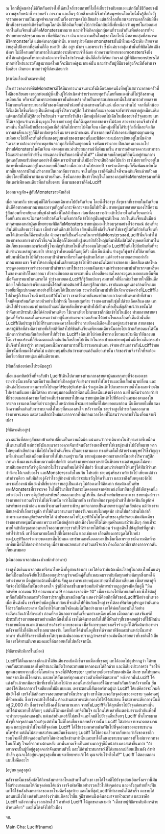 ณ โลกที่ผู้คนต่างใช้ชีวิตกันอย่างไม่ได้สนใจสิ่งรอบกายที่ไม่ได้เกี่ยวข้างกับตนเองแต่กลับใช้ชีวิตอย่างมีความสุขกับหน้าที่ ครอบครัว การงาน และอื่นๆ ด้วยสิ่งเหล่านี้จึงทำให้มนุษย์บนโลกใบนี้นั้นรู้สึกถึงวัฐจรรกของความเป็นมนุษย์จนกลายเป็นเรื่องธรรมดาไปเสียแล้ว แต่แล้วโลกที่แสนจะธรรมดาก็กลับมีสิ่งที่เหนือธรรมชาติเกิดขึ้นทั่วมุมโลกนั่นก็คือดันเจี้ยนยิ่งไปกว่านั้นกลับมีสิ่งที่เหนือกว่ามนุษย์โผล่ออกมาจากในดันเจียนนั่นก็คือMonstersมากมาย และทำให้เกิดกลุ่มกลุ่มคนที่รวมตัวกันเพื่อต้องการที่จะปราบmonstersมากมาย เพื่อพิชิตอำนาจ เงิน และความเป็นใหญ่ของโลกใบนี้ มีหลายกลุ่มที่สามารถพิชิตmonsterได้ แต่แค่บางกลุ่มเท่านั้น หากสรุประดับของmonstersนั้นมีทั้งหมด5ระดับ  เรียกจากง่ายสุดไปถึงยากที่สุดนั่นก็คือ หมาป่า เสือ อสูร มังกร และพระเจ้า ซึ่งมีแค่บางกลุ่มเท่านั้นที่พิชิตได้แค่ถึงมังกร ไม่มีใครเลยที่สามารถไปแตะต้องระดับพระเจ้าได้เลย ด้วยความท้าทายของmonstersจึงยิ่งทำให้เหล่าผู้คนทั้งหลายต่างต้องการที่จะไขว่ขว้าระดับนั่นก็คือสิ่งที่เรียกว่าแรงค์ ผู้ที่พิชิตmonstersได้มากเท่าไหร่และระดับสูงมากแค่ไหนก็จะมีแรงค์สูงมากแค่นั้น และสำหรับผู้ที่มีแรงค์สูงก็จะมีทั้งอำนาจ ชื่อเสียง เงินทอง มากกว่าผู้ที่อ่อนด้อยกว่า

(ดำเนินเรื่องตัวละครหลัก)

เรื่องราวของการพิชิตMonstersก็ได้มีมายาวนานจนกระทั่งมีเด็กน้อยคนนึงที่อยู่ในสภาวะครอบครัวที่ไม่ดีเอาเสียเลย เขาถูกพ่อแม่ผู้ซึ่งเป็นผู้ให้กำเนิดทำร้ายร่างกายทุกวันโดยที่ตนเองนั้นก็ไม่รู้ถึงสาเหตุเหมือนกัน หรือจะเป็นเพราะพ่อของเขานั้นติดเหล้า หรือเป็นเพราะแม่ของเขานั้นไม่สามารถทำยอดขายได้มากพอจึงมาระบายลงที่ตัวของเด็กชายตัวน้อยที่น่าสงสารคนนี้กันแน่ เมื่อเวลาผ่านไป จากที่เด็กน้อยก็เริ่มเติบโตขึ้นเรื่อยๆเป็นเด็กหนุ่มผู้ซึ่งไร้ความรู้สึก ไม่ว่าพ่อกับแม่ของตนจะยังทำร้ายเขาอยู่เหมือนเดิม แต่ตนกลับไม่ได้รู้สึกอะไรเสียแล้ว จนกระทั่งวันนึง เด็กหนุ่มได้ออกไปเดินในเมืองอย่างไร้จุดหมาย เขาก็ได้เจอผู้คนจำนวนนึงมุงดูอะไรบางอย่างอยู่ นั่นก็ดึงดูดสายตาของเขาไม่น้อย สองขาของตนจึงก้าวไปตรงนั้น นั่นก็คือป้ายชื่อของผู้คนที่เสียชีวิตไปเพราะไปดันเจี้ยน เด็กหนุ่มที่ไม่ได้รับรู้ถึงสิ่งนี้เลยจึงเกิดความสงสัยและจู่ๆก็มีสิ่งแปลกๆเด้งขึ้นมาตรงหน้าของตน ตัวเขาถอยหลังไปเองตามสัญชาตญานแต่ดูเหมือนจะไม่มีใครเห็นสิ่งที่แสดงอยู่บนหน้าของเขาตอนนี้และมีข้อความแปลกๆเขียนอยู่ในนั้นด้วย "เควส:หากต้องการที่จะหลุดพ้นจากทุกสิ่งที่เป็นอยู่ตอนนี้ จงพัฒนาร่างกาย ฝึกฝนตนเองและไปปราบMonstersในดันเจียน ค่าตอบแทน:ค่าประสบการณ์ที่เพิ่มมากขึ้น สามารถอัพเกรดความสามารถได้และร่างกายที่กำยำขึ้น ท่านตกลงที่จะรับเควสนี้หรือไม่?" เมื่ออ่านจบเด็กหนุ่มที่ยืนนิ่งอยู่ท่ามกลางผู้คนกลับยอมรับข้อเสนออย่างไม่คิดเพราะตัวเขานั้นไม่มีอะไรจะเสียอีกต่อไปแล้ว เขาไม่อยากที่จะอยู่ในสภาพที่เหมือนตกอยู่ในนรกแบบนี้อีกแล้ว เมื่อเวลาผ่านไปหลายปี จากร่างเด็กหนุ่มก็เริ่มพัฒนาเติบโตมากขึ้นจากการฝึกฝนร่างกายเป็นเวลาอันยาวนาน จนในที่สุด เขาก็ตัดสินใจที่จะลงดันเจียนด้วยตัวคนเดียวโดยที่ไม่มีพวกพ้องมาด้วยสักคน ซึ่งนั่นกลายเป็นข่าวใหญ่ในโลกของกลุ่มพิชิตMonstersมากที่มีฮันเตอร์เพียงคนเดียวที่กล้าเสี่ยงตาย ซึ่งนามของเขาก็คือLuciff

(ออกผจญภัย+สู้กับMonstersระดับเสือ)

เมื่อเวลามาถึง ชายหนุ่มก็ได้เริ่มออกเดินทางไปยังดันเจียน โดยซึ่งไร้อาวุธ สิ่งๆแรกที่เขาพบในดันเจียนนั่นก็คือซากศพมากมายและอาวุธที่ถูกทิ้งกระจัดกระจายเต็มไปทั่วพื้น ชายหนุ่มชายสายตามองไร้ซึ่ความรู้สึกก่อนที่จะหยิบดาบที่ผุพังด้ามนึงที่ใกล้ตัวขึ้นมา ก่อนที่สองขาจะก้าวเข้าไปภายในดันเจี้ยนแห่งนี้โดยที่เขาแทบจะไม่สนด้วยซ้ำว่าดันเจี้ยนที่เขากำลังเข้าไปอยู่นั้นอยู่ระดับไหน ภายในดันเจี้ยนนั้นมีแต่ซากศพของเหล่าผู้คนที่พยายามพิชิตกับMonsters ชายหนุ่มมองไปรอบๆศพอย่างไร้อารมณ์ ก่อนที่จะเริ่มได้ยินเสียงแว่วขึ้นมา เมื่อก้าวเดินลึกเข้าไปอีก เสียงนั้นก็ยิ่งชัดขึ้นจึงทำให้เขารู้ได้ทันทีว่าดันเจี้ยนที่ตนได้เข้ามานั้นก็คือระดับเสือ ด้วยความที่เป็นครั้งแรกในการพิชิตMonstersของLuciffนั้นจึงทำให้สองขาของเขาย่างก้าวเร็วขึ้นจนในที่สุดก็ได้พบกับฝูงหมาป่าตัวใหญ่มหึมาที่สัมผัสได้ถึงบุคคลที่เข้ามาในดันเจี้ยนของตนและพร้อมที่จู่โจมศัตรูที่เข้ามาในพื้นที่ของตนได้ทุกเมื่ีอ Luciffยืนนิ่งไปสักพักเพื่อที่จะนับจำนวนเหล่าฝูกหมาป่า ปรากฏว่าทั้งหมดมีกันอยู่5ตัว เมื่อเห็นดังนั้น ร่างสูงก็พุ่งเข้าไปใช้ดาบที่ตนหยิบมานั้นันเข้าไปที่ตัวของหมาป่าตัวแรกที่กระโดดพุ่งเข้ามาใส่เขา แต่ด้วยร่างกายและพละกำลังมากมายของเขา จึงทำให้ดาบที่ผุพังนั้นเสียบทะลุเข้าไปที่ร่างของมันได้อย่างง่ายดาย เลือดสีแดงสดไหลกระฉูดออกมาจากร่างของหมาป่าตัวแรก เขาใช้แรงของตนดันดาบจนผ่าร่างของหมาป่าตัวแรกจนเครื่องในของหมาป่าก็ไหลออกมา ตัวของมันตกลงมากระทบพื้น เลือดสีแดงสดไหลกระฉูดนองออกมาเต็มพื้น เมื่อจัดการหมาป่าตนแรกได้ จู่ๆร่างกายของLuciffก็รู้สึกแปลกๆ ลมหายใจที่นิ่งกลับเริ่มหายใจถี่ขึ้นเล็กน้อย ใจที่เต้นอย่างเรียบเฉยนั้นได้กลับมาดต้นอย่าไม่เคยรู้สึกมาก่อน  เขาก้มมองดูตนเองก่อนที่จะเผยรอยยิ้มที่มุมปากออกมาอย่างที่ไม่เคยได้เป็นมาก่อน ระหว่างนั้นหมาป่าที่เห็นจังหวะช่องว่างที่Luciffนิ่งไปชั่วครู่ก็เข้ามาโจมตี แต่Luciffนั้นไวกว่า เขาตวัดดาบกันหมาป่าและแกว่งดาบฟันหมาป่าที่เข้ามาโจมตีตนพร้อมกันหลายตัวอย่างไม่ปราณี ในตอนสุดท้าย ร่างของเขากลับชุ่มไปด้วยเลือดสีแดงสด เขาเดินไปที่ร่างของหมาป่าแต่ละตัวและใช้ดาบตัดเขี้ยวหมาป่าทั้ง5ตัวมาเพื่อเป็นสัญลักษณ์ว่าเขานั้นได้กำจัดหมาป่าระดับเสือได้ด้วยตัวคนเดียว ใช้เวลาเพียงไม่นานเขาก็กลับเข้าไปในเมือง ท่ามกลายสายตาผู้คนที่จับจ้องและตื่นตระหนกว่าชายผู้นี้เขาสามารถรอดกลับมาได้อย่างไรและเลือดที่เต็มตัวนั่นอีก Luciffเปิดประตูเข้าไปที่ร้านขายของเควสโดยที่ร่างกายยังคงมีเลือดเปื้อนอยู่ตามร่างกาย สายตาของเหล่าผู้พิชิตที่ต่างคิดว่าชายที่เสียสติที่กล้าไปพิชิตดันเจียนเพียงคนเดียวนั้นตายไปแล้วกลับรอดมาได้นั้นเบิกตากว้าพร้อมกับเสียงฮือฮาไปทั่วร้าน Luciff เดินเข้าไปก่อนที่จะวางเขี้ยวหมาป่ามหึมา1อันลงบนโต๊ะ เจ้าของร้านที่ก็ยังคงตกตะลึกเช่นกันก็เหลือบไปเห็นว่าในกระเป๋าของชายหนุ่มนั้นมีเขี้ยวเต็มกระเป๋านั้นจึงทำให้เขารู้ว่า ชายหนุ่มคนนี้มีความสามารถที่ไม่ธรรมดาแน่นอน เจ้าของร้านกล่าวกับLuciffว่าขอเขี้ยวนั้นทั้งหมดได้หรือไม่ แต่ชายหนุ่มยืนยันว่าจะขายแค่อันเดียวเท่านั้น เจ้าของร้านจึงจำใจที่จะต้องซื้อเขี้ยวกับชายหนุ่มแค่อันเดียวแทน   

(พักเล็กน้อยก่อนไประดับอสูร)

เมื่อแสงอาทิตย์เริ่มที่จะลับฟ้า Luciffเดินไปตามทางท่ามกลางสายตาผู้คนมากมายที่จ้องมองเขา ระหว่างนั้นเขาสังเกตเห็นร้านเสื้อผ้าที่เปิดอยู่เขาจึงย่างกรายเข้าไปในร้านและซื้อเสื้อผ้ามาเปลี่ยน และเดินต่อไปตามทางจนกระทั่งไปหยุดที่Hostelแห่งหนึ่ง ร่างสูงเดินเข้าไปถามราคารายชั่วโมงและจ่ายเงินไปพร้อมกันเลย เมื่อได้ห้อง ชายหนุ่มถอดเสื้อผ้าที่ตอนนี้เลือดนั้นแห้งแข็งออก เผยให้เห็นร่างกายกำยำที่มีรอยแผลแห่งความเจ็บปวดเต็บร่างกายเขาไปหมด ชายหนุ่มเดินเข้าไปที่ห้องน้ำและมองตนเองในกระจก เขามองเลือดที่เปราะอยู่บนใบหน้าก่อนที่จะเผยรอยยิ้มที่ไม่เคยออกมาก่อน นั้นคือรอยยิ้มที่แสดงถึงความตื่นเต้นกับการพบเจอสิ่งใหม่ๆที่ตนเองสนใจ หลังจากนั้น ชายร่างสูงก็ชำระเลือดออกตามร่างกายจนหมด และสวมเสื้อผ้าใหม่และออกจากที่พักก่อนเวลาโดยที่ไม่สนว่าจะครบชั่วโมงที่ตนจ่ายรึเปล่า 

(พิชิตระดับอสูร)

ดวงตะวันที่ค่อยๆลับขอบฟ้าแปรเปลี่ยนเป็นความมืดมิด แน่นอนว่าการเดินทางในป่ายามราตรีเหมือนเนิ่นนานนับปี แต่ทว่ายังมีแสงนวลของดวงจันทร์จนยังสว่างพอที่จะทำให้เขามุ่งหน้าไปยังที่หมาย หากไม่หยุดพักเสียก่อน เมื่อไปถึงในตัวดันเจี้ยน เป็นอย่างตามเคย ทางเดินเต็มไปด้วยร่างมนุษย์ไร้ซึ่งวิญญานทั้งเก่าและใหม่เหมือนเพิ่งตายไปไม่นานอยู่รวมกัน ชายหนุ่มมองพวกเขาเหล่านั้นอย่างไร้ความรู้สึกเวทนา ยิ่งมองนานยิ่งพบความผิดปกติว่า ตามร่างกายพวกเขาเหล่านั้นมีรอยเจาะคล้ายงูและไม่ครบสามสิบสองราวกับว่างูดังกล่าวไม่ใช่ขนาดที่พบได้ทั่วไปแล้ว ซึ่งแน่นอนว่าย่อมทำให้เขารู้ได้ทันทีว่าเขากำลังจะได้เจอกับอะไร และMonstersระดับไหนกัน ไม่รอช้า ชายหนุ่มรีบสาวเท้าเข้าไป เพียงแค่ก้าวเท้าก้าวเดียว กลับมีเสียงงู่ดังรำไรอยู่ข้างหน้ากับว่าจะข่มขวัญให้หวั่นผวา และเขาถึงกับหยุดชะงักไป เพราะเบื้องหน้ามีแอ่งน้ำสีเขียวกระจายอยู่เป็นแอ่งๆ ไม่ต้องเดาให้คิดมาก ย่อมต้องเป็นพิษของMonstersที่เขาจะเจอ ในไม่กี่วินาทีเขารีบกระโดดอออกจากตำแหน่งที่เขายืนอยู่ไปยังอีกจุดหนึ่งอย่างว่องไว เพราะมีงูยักษ์อสรพิษเลื้อยออกมาปรากฏให้เห็น ก่อนที่จะพ่นพิษมาทางเขา ชายหนุ่มสำรวจร่างกายอย่างรวดเร็วว่าไม่ได้เจ็บหนัก ทว่าไม่มีมากนัก เขารีบหยิบอาวุธพุ่งตัวเข้าไปฟาดฟันกับงูยักษ์อสรพิษตรงหน้าก่อน แทนที่จะบาดเจ็บเพราะพิษงู แต่จะกลายเป็นตายเพราะถูกกินเสียก่อน แม้ว่าเขาจะมีขนาดตัวที่เล็กกว่างูนัก ทำให้กินเวลานานกว่าสองวันจนแทบไม่หยุดพัก ผ่านไปแล้วผ่านไปเล่าก็สามารถเอาชนะงูยักษ์อสรพิษได้ น่าประหลาดใจที่Luciffนั้นไม่โดนพิษของงูยักษ์เลยแม้แต่นิดเดียว ร่างของชายหนุ่มนั้นหอบเพราะเขานั้นต่อสู้อย่างต่อเนื่องโดยที่ได้ได้หยุดพักเลยมา2วันเต็มๆ ก่อนที่จะหายใจเข้าลึกๆและถอนหายใจออกมายาวๆราวกับให้ร่างกายได้พักผ่อน ร่างสูงเดินไปยังงูยักษ์ที่ถูกฆ่าอย่าไร้ปราณี เขาได้เอาดาบเฉือนไปที่เนื้อของมัน และเช่นเคย เลือดสีแดงกระฉูดใส่ใบหน้าของLuciffและร่างกายของเขาเต็มไปหมด เขาชำแหละเนื้อออกมาเป็นชิ้นเนื้อเพราะเขามีความคิดที่จะเอาชิ้นเนื้อนี้ไปลองทำอาหารดู เมื่อชำแหละออกมาบางส่วนเสร็จแล้ว ก็คงถึงเวลาที่เขาต้องออกจากดันเจี้ยนตามเคย

(เดินออกมาเจอกล่อง+ช่วงพักทำอาหาร)

ร่างสูงได้เดินมาเจอกล่องปริศนาใบหนึ่งที่ดูค่อนข้างเก่า เขาได้คิดว่ามันต้องมีอะไรอยู่ในกล่องใบนั้นแน่ๆ มือที่เปื้อนเลือดจึงยื่นไปเปิดออกดูปรากฏว่าเจอมีดคู่สั้นที่แหลมคมราวกับตัดทุกอย่างตัดทุกสิ่งขาดได้อย่างง่ายดาย มีดคู่แต่ละด้ามนั้นมีด้ามจับดูงดงามจนชายหนุ่มละสายตาไม่ได้เอาเสียเลย เมื่อสายตาคู่ที่จับจ้องไปที่มีดสั้นนั้นอย่างสนใจ จู่ๆก็มีตัวเลขขึ้นมาพร้อมกับตัวอักษรปรากฏอยู่ตรงมีดสั้นคู่นี้ "มีดอสรพิษ ความคม 10 ความทนทาน 9 ความแรงของพิษ 10" เมื่อเขามองไปที่ดาบเล่มที่เขาเพิ่งใช้ต่อสู้มาก็กลับมีตัวเลขและตัวอักษรปรากฏขึ้นมาเหมือนกัน แสดงว่านี่คือสกิลที่ตัวของLuciffมีอย่างนั้นหรอ เมื่อเห็นดังนั้น เขาจึงหยิบมีดคู่สั้นมาก่อนที่จะเดินไปที่หินก้อนใหญ่ เขาได้ลองฟันหินดูปราฏกว่ามันขาดได้ราวกับตัดกระดาษ นั่นยิ่งทำให้เขาสนใจมีดเล่มนี้เป็นอย่างมาก เขาได้ห่อเก็บเอามันไว้อย่างระมัดระวังแล้วใส่กระเป๋า ก่อนที่จะเดินออกจากดันเจี้ยนอย่างเหน็ดเหนื่อย เมื่อออกมา แสงจันทร์ก็ปะทะกับร่างกายของเขาอย่างหลีกเลี่ยงไม่ได้ เขาได้เดินทางกลับไปที่ที่พักเก่าๆที่เขาเคยอยู่ช่วงที่ใช้ฝึกฝนร่างกายเมื่อนานมาแล้วและชำระล้างร่างกายของตน เมื่อจัดการทุกอย่างเสร็จร่างสูงก็ได้เริ่มต้นทำอาหารหลังจากที่ไม่ได้กินอะไรเลยมาสองวัน โดยที่เขาได้นำเนื้องูที่เขาได้จากกาพิชิตและชำแหล่ะนั้นมาทำอาหาร ทันทีที่รังสรรค์สิ่งที่เขาได้ปรุงแต่งมันออกมาปรากฏว่ารสชาติของมันนั้นอร่อยกว่าที่เขาคิดไว้เสียอีก เขาได้ทานมันจนหมดและได้ผลอยหลับไปหลังจากนั้น 

(พิชิตระดับมังกรในเมือง)

Luciffได้ตื่นมากลางดึกแล้วได้ยินเสียงระเบิดดังขึ้นจากเมืองที่เขาอยู่ เขาได้ออกไปดูปรากฏว่า ได้พบเจอกับตะขาบขนาดมโหฬารและมันยังเรียกตะขาบขนาดกลางมาได้อีกด้วย และมีเสียงประกาศว่า "ขอให้ทุกคนอพยพจากเมืองนี้โดยด่วน ขณะนี้มีMonster บุกทำลายเมืองระดับของมันคือ มังกร ขอให้ทุกคนออกจากเมืองนี้โดยด่วน และขอให้ฮันเตอร์ทุกคนมารวมตัวเพื่อพิชิตตะขาบ" หลังจากนั้นLuciff ได้แต่งตัวแล้วพกมีดอรพิษที่เขาพึ่งได้มาไปด้วย ตอนนี้เหล่าฮันเตอร์ได้มารวมตัวกันแล้วหลังจากนั้น ฮันเตอร์ได้เปิดฉากการโจมตีแบบไม่มีแบบแผน เพราะตอนนี้ฮันเตอร์ขาดผู้นำ Luciff ได้แต่คิดว่าจะโจมตีมันยังไงดี เขาจึงใช้สกิลตรวจสอบตะขาบตัวนั้นปรากฏว่า เขาได้พบเจอกับจุดอ่อนของตะขาบ จุดอ่อนอยู่ที่หัวของมัน ซึ่งกว่าจะเข้าไปได้นั้น ต้องผ่านตะขาบระดับกลางไปให้ได้ซะก่อน ซึ่งตะขาบระดับกลางนั้นมีอยู่ 2,000 ตัว ซึ่งกว่าจะไปถึงคงใช้เวลานานมาก จากนั้นLuciffจึงได้ลุยเดี่ยวไปยังจุดอ่อนตรงนั้น
เขาได้ฆ่าตะขาบไปเรื่อยๆ แต่มันก็ไม่หมดซักที เขาจึงฝืนใจ ตะโกนให้เหล่าฮันเตอร์มารวมตัวกันเพื่อที่จะทำลายจุดอ่อนของมัน แต่เหล่าฮันเตอร์ก็ไม่สนใจและโจมตีไปยังจุดอื่นเรื่อยๆ
Luciff นั้นโกรธมากทั้งๆที่เจอจุดอ่อนแล้วแท้ๆแต่ทำไม ไม่มีใครเชื่อเขาเลยหลังจากนั้น Luciff ได้ฆ่าตะขาบขนาดกลางจนหมด และมุ่งหน้าไปโจมตีที่จุดอ่อน Luciff ได้ใช้แรงมหาศาลฟาดฟันไปที่จุดอ่อนของตะขาบขนาดมโหฬาร แต่มันไม่สะทบสะท้านเลยมันแข็งมากๆ Luciff ได้ใช้ความเร็วบวกกับพละกำลังของเขาอีกรอบโจมตีไปยังจุดอ่อนมันทำได้แค่รอบขีดข่วนเท่านั้นและเขาได้โดนตะขาบขนาดกลางที่โผล่มาจากทางไหนก็ไม่รู้ โจมตีจากทางด้านหลัง เขานั้นบาดเจ็บเป็นอย่างมากจู่ๆก็มีหน้าต่างเควสเด้งขึ้นมาว่า "ถ้าอยากจะเป็นผู้ที่อยู่สูงสุดจงกำจัดตะขาบตัวนี้ และใช้ค่าประสบการณ์ที่ได้มาแลกเปลี่ยนเป็นพลัง ถ้าทำสำเร็จ คุณจะได้อยู่บนจุดสูงสุดที่แทบจะเทียบพระเจ้าได้ คุณจะรับไว้หรือไม่?" Luciff ได้ตอบตกลงแบบไม่คิดอะไร 

(อยู่บนจุดสูงสุด)

หลังจากนั้นเขาสัมผัสได้ถึงพลังมหาศาลไหลเข้ามาในตัวเขา เขาได้โจมตีไปยังจุดอ่อนอีกครั้งคราวนี้มันได้สร้างบาดแผลให้กับจุดอ่อนได้แล้ว เขาจึงฟาดฟันอย่างรวดเร็วไปยังจุดอ่อน และครั้งสุดท้ายที่จะฟันเขาได้ใช้พลังอันมหาศาลของเขาโจมตีครั้งสุดท้าย และในที่สุดLuciffก็ทำลายมันได้สำเร็จ ตะขาบได้นอนแน่นิ่งไป เหล่าฮันเตอร์งงว่ามันเกิดอะไรขึ้น จู่มีชายคนนึงเดินลงมาจากหัวตะขาบ และเขาคือ Luciff หลังจากนั้น เวลาผ่านไป 1 อาทิตย์ Luciff ได้ถูกขนานนามว่า "เด็กชายผู้พิชิตระดับมังกรด้วยตัวคนเดียว" และได้โด่งดังไปทั่วเมือง

จบ.

Main Cha: Luciff(name)
